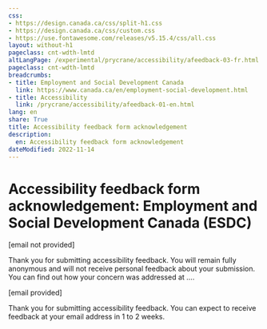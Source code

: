 ```yaml
---
css:
- https://design.canada.ca/css/split-h1.css
- https://design.canada.ca/css/custom.css
- https://use.fontawesome.com/releases/v5.15.4/css/all.css
layout: without-h1
pageclass: cnt-wdth-lmtd
altLangPage: /experimental/prycrane/accessibility/afeedback-03-fr.html
pageclass: cnt-wdth-lmtd
breadcrumbs:
- title: Employment and Social Development Canada
  link: https://www.canada.ca/en/employment-social-development.html
- title: Accessibility
  link: /prycrane/accessibility/afeedback-01-en.html  
lang: en
share: True
title: Accessibility feedback form acknowledgement
description: 
  en: Accessibility feedback form acknowledgement
dateModified: 2022-11-14
---
```

<h1 property="name" id="wb-cont" dir="ltr"><span class="stacked"><span>Accessibility feedback form acknowledgement</span>: <span>Employment and Social Development Canada (ESDC)</span></span></h1>

<p>[email not provided]</p>
<p>Thank you for submitting accessibility feedback.  You will remain fully anonymous and will not receive personal feedback about your submission.  You can find out how your concern was addressed at ….</p>
<p>[email provided]</p>
<p>Thank you for submitting accessibility feedback.  You can expect to receive feedback at your email address in 1 to 2 weeks.</p>   







  
 

